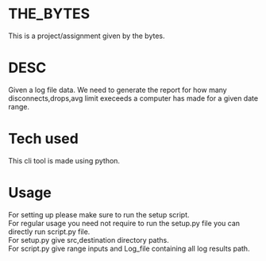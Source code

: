 # THE_BYTES
This is a project/assignment given by the bytes. 

# DESC 
Given a log file data. We need to generate the report for how many disconnects,drops,avg limit execeeds a computer has made for a given date range.

# Tech used
This cli tool is made using python.

# Usage
For setting up please make sure to run the setup script.  
For regular usage you need not require to run the setup.py file you can directly run script.py file.    
For setup.py give src,destination directory paths.  
For script.py give range inputs and Log_file containing all log results path. 

